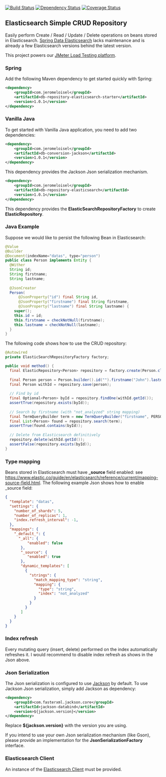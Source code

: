 [![Build Status](https://travis-ci.org/jloisel/elastic-crud.svg)](https://travis-ci.org/jloisel/elastic-crud)
[![Dependency Status](https://www.versioneye.com/user/projects/568d2e269c1b98002b000030/badge.svg?style=flat)](https://www.versioneye.com/user/projects/568d2e269c1b98002b000030)
[![Coverage Status](https://coveralls.io/repos/jloisel/elastic-crud/badge.svg?branch=master&service=github)](https://coveralls.io/github/jloisel/elastic-crud?branch=master)

## Elasticsearch Simple CRUD Repository

Easily perform Create / Read / Update / Delete operations on beans stored in Elasticsearch. [Spring Data Elasticsearch](https://github.com/spring-projects/spring-data-elasticsearch) lacks maintenance and is already a few Elasticsearch versions behind the latest version.

This project powers our [JMeter Load Testing platform](https://octoperf.com).

### Spring

Add the following Maven dependency to get started quickly with Spring:

```xml
<dependency>
    <groupId>com.jeromeloisel</groupId>
    <artifactId>db-repository-elasticsearch-starter</artifactId>
    <version>1.0.1</version>
</dependency>
```
### Vanilla Java

To get started with Vanilla Java application, you need to add two dependencies:

```xml
<dependency>
    <groupId>com.jeromeloisel</groupId>
    <artifactId>db-conversion-jackson</artifactId>
    <version>1.0.1</version>
</dependency>
```
This dependency provides the Jackson Json serialization mechanism.

```xml
<dependency>
    <groupId>com.jeromeloisel</groupId>
    <artifactId>db-repository-elasticsearch</artifactId>
    <version>1.0.1</version>
</dependency>
```

This dependency provides the **ElasticSearchRepositoryFactory** to create **ElasticRepository**.

### Java Example

Suppose we would like to persist the following Bean in Elasticsearch:

```java
@Value
@Builder
@Document(indexName="datas", type="person")
public class Person implements Entity {
  @Wither
  String id;
  String firstname;
  String lastname;
  
  @JsonCreator
  Person(
      @JsonProperty("id") final String id, 
      @JsonProperty("firstname") final String firstname, 
      @JsonProperty("lastname") final String lastname) {
    super();
    this.id = id;
    this.firstname = checkNotNull(firstname);
    this.lastname = checkNotNull(lastname);
  }
} 
```

The following code shows how to use the CRUD repository:

```java
@Autowired
private ElasticSearchRepositoryFactory factory;

public void method() {
  final ElasticRepository<Person> repository = factory.create(Person.class);
  
  final Person person = Person.builder().id("").firstname("John").lastname("Smith").build();
  final Person withId = repository.save(person);
  
  // Find by id
  final Optional<Person> byId = repository.findOne(withId.getId());
  assertTrue(repository.exists(byId));
  
  // Search by firstname (with "not_analyzed" string mapping)
  final TermQueryBuilder term = new TermQueryBuilder("firstname", PERSON.getFirstname());
  final List<Person> found = repository.search(term);
  assertTrue(found.contains(byId));
  
  // Delete from Elasticsearch definitively
  repository.delete(withId.getId());
  assertFalse(repository.exists(byId));
}
```

### Type mapping

Beans stored in Elasticsearch must have **_source** field enabled: see https://www.elastic.co/guide/en/elasticsearch/reference/current/mapping-source-field.html. The following example Json shows how to enable _source field:

```json
{
  "template": "datas",
  "settings": {
    "number_of_shards": 5,
    "number_of_replicas": 1,
    "index.refresh_interval": -1,
  },
  "mappings": {
    "_default_": {
      "_all": {
          "enabled": false
       },
       "_source": {
          "enabled": true
       },
       "dynamic_templates": [
         {
           "strings": {
             "match_mapping_type": "string",
             "mapping": {
               "type": "string",
               "index": "not_analyzed"
             }
           }
         }
       ]
    }
  }
}
```

### Index refresh

Every mutating query (insert, delete) performed on the index automatically refreshes it. I would recommend to disable index refresh as shows in the Json above.

### Json Serialization

The Json serialization is configured to use [Jackson](https://github.com/FasterXML/jackson) by default. To use Jackson Json serialization, simply add Jackson as dependency:

```xml
<dependency>
	<groupId>com.fasterxml.jackson.core</groupId>
	<artifactId>jackson-databind</artifactId>
	<version>${jackson.version}</version>
</dependency>
```

Replace **${jackson.version}** with the version you are using.

If you intend to use your own Json serialization mechanism (like Gson), please provide an implementation for the **JsonSerializationFactory** interface.

### Elasticsearch Client

An instance of the [Elasticsearch Client](https://www.elastic.co/guide/en/elasticsearch/client/java-api/current/client.html) must be provided.
